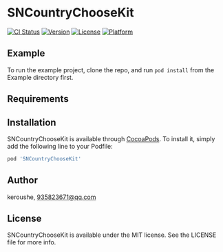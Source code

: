 # SNCountryChooseKit

[![CI Status](https://img.shields.io/travis/keroushe/SNCountryChooseKit.svg?style=flat)](https://travis-ci.org/keroushe/SNCountryChooseKit)
[![Version](https://img.shields.io/cocoapods/v/SNCountryChooseKit.svg?style=flat)](https://cocoapods.org/pods/SNCountryChooseKit)
[![License](https://img.shields.io/cocoapods/l/SNCountryChooseKit.svg?style=flat)](https://cocoapods.org/pods/SNCountryChooseKit)
[![Platform](https://img.shields.io/cocoapods/p/SNCountryChooseKit.svg?style=flat)](https://cocoapods.org/pods/SNCountryChooseKit)

## Example

To run the example project, clone the repo, and run `pod install` from the Example directory first.

## Requirements

## Installation

SNCountryChooseKit is available through [CocoaPods](https://cocoapods.org). To install
it, simply add the following line to your Podfile:

```ruby
pod 'SNCountryChooseKit'
```

## Author

keroushe, 935823671@qq.com

## License

SNCountryChooseKit is available under the MIT license. See the LICENSE file for more info.
